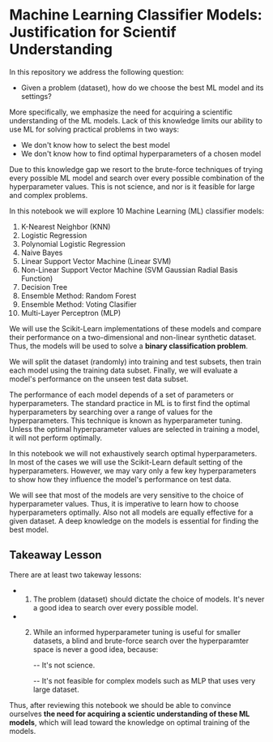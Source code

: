 # Machine Learning Classifier Models: Justification for Scientif Understanding

In this repository we address the following question:

- Given a problem (dataset), how do we choose the best ML model and its settings?

More specifically, we emphasize the need for acquiring a scientific understanding of the ML models. Lack of this knowledge limits our ability to use ML for solving practical problems in two ways:
- We don't know how to select the best model
- We don't know how to find optimal hyperparameters of a chosen model

Due to this knowledge gap we resort to the brute-force techniques of trying every possible ML model and search over every possible combination of the hyperparameter values. This is not science, and nor is it feasible for large and complex problems.

In this notebook we will explore 10 Machine Learning (ML) classifier models:
1. K-Nearest Neighbor (KNN)
2. Logistic Regression
3. Polynomial Logistic Regression
4. Naive Bayes
5. Linear Support Vector Machine (Linear SVM)
6. Non-Linear Support Vector Machine (SVM Gaussian Radial Basis Function)
7. Decision Tree
8. Ensemble Method: Random Forest
9. Ensemble Method: Voting Clasifier
10. Multi-Layer Perceptron (MLP)




We will use the Scikit-Learn implementations of these models and compare their performance on a two-dimensional and non-linear synthetic dataset. Thus, the models will be used to solve a **binary classification problem**.

We will split the dataset (randomly) into training and test subsets, then train each model using the training data subset. Finally, we will evaluate a model's performance on the unseen test data subset.

The performance of each model depends of a set of parameters or hyperparameters. The standard practice in ML is to first find the optimal hyperparameters by searching over a range of values for the hyperparameters. This technique is known as hyperparameter tuning. Unless the optimal hyperparameter values are selected in training a model, it will not perform optimally. 

In this notebook we will not exhaustively search optimal hyperparameters. In most of the cases we will use the Scikit-Learn default setting of the hyperparameters. However, we may vary only a few key hyperparameters to show how they influence the model's performance on test data.

We will see that most of the models are very sensitive to the choice of hyperparameter values. Thus, it is imperative to learn how to choose hyperparameters optimally. Also not all models are equally effective for a given dataset. A deep knowledge on the models is essential for finding the best model.


## Takeaway Lesson

There are at least two takeway lessons:

- 1. The problem (dataset) should dictate the choice of models. It's never a good idea to search over every possible model.

- 2.  While an informed hyperparameter tuning is useful for smaller datasets, a blind and brute-force search over the hyperparamter space is never a good idea, because:

      -- It's not science.
      
      -- It's not feasible for complex models such as MLP that uses very large dataset.


Thus, after reviewing this notebook we should be able to convince ourselves **the need for acquiring a scientic understanding of these ML models**, which will lead toward the knowledge on optimal training of the models.

